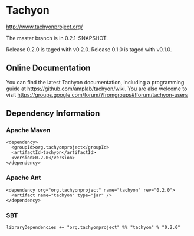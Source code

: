 Tachyon
=======

<http://www.tachyonproject.org/>

The master branch is in 0.2.1-SNAPSHOT.

Release 0.2.0 is taged with v0.2.0.
Release 0.1.0 is taged with v0.1.0.

## Online Documentation

You can find the latest Tachyon documentation, including a programming
guide at <https://github.com/amplab/tachyon/wiki>. You are also welcome
to visit <https://groups.google.com/forum/?fromgroups#!forum/tachyon-users>


## Dependency Information

### Apache Maven

    <dependency>
      <groupId>org.tachyonproject</groupId>
      <artifactId>tachyon</artifactId>
      <version>0.2.0</version>
    </dependency>

### Apache Ant

    <dependency org="org.tachyonproject" name="tachyon" rev="0.2.0">
      <artifact name="tachyon" type="jar" />
    </dependency>

### SBT

    libraryDependencies += "org.tachyonproject" %% "tachyon" % "0.2.0"
